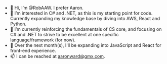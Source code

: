 - 👋 Hi, I’m @RobAAW. I prefer Aaron.
- 👀 I’m interested in C# and .NET, as this is my starting point for code. Currently expanding my knowledge base by diving into AWS, React and Python.
- 🌱 I’m currently reinforcing the fundamentals of CS core, and focusing on C# and .NET to strive to be excellent at one specific language/framework (for now). 
- 🌱 Over the next month(s), I'll be expanding into JavaScript and React for front-end experience.
- 📫 I can be reached at aaronward@gmx.com.

<!---
RobAAW/RobAAW is a ✨ special ✨ repository because its `README.md` (this file) appears on your GitHub profile.
You can click the Preview link to take a look at your changes.
--->
